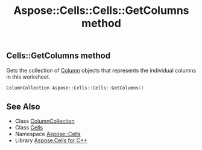 ﻿---
title: Aspose::Cells::Cells::GetColumns method
linktitle: GetColumns
second_title: Aspose.Cells for C++ API Reference
description: 'Aspose::Cells::Cells::GetColumns method. Gets the collection of Column objects that represents the individual columns in this worksheet in C++.'
type: docs
weight: 8900
url: /cpp/aspose.cells/cells/getcolumns/
---
## Cells::GetColumns method


Gets the collection of [Column](../../column/) objects that represents the individual columns in this worksheet.

```cpp
ColumnCollection Aspose::Cells::Cells::GetColumns()
```

## See Also

* Class [ColumnCollection](../../columncollection/)
* Class [Cells](../)
* Namespace [Aspose::Cells](../../)
* Library [Aspose.Cells for C++](../../../)

